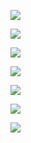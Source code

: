 ![](/images/snap/scriptStore1.jpg)

![](/images/snap/scriptStore2.jpg)

![](/images/snap/scriptStore3.jpg)

![](/images/snap/scriptStore5.jpg)

![](/images/snap/scriptStore6.jpg)

![](/images/snap/scriptStore7.jpg)

![](/images/snap/scriptStore8.jpg)


